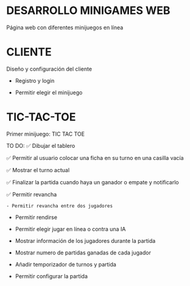 # DESARROLLO MINIGAMES WEB
Página web con diferentes minijuegos en línea

# CLIENTE
Diseño y configuración del cliente

- Registro y login

- Permitir elegir el minijuego

# TIC-TAC-TOE
Primer minijuego: TIC TAC TOE

TO DO:
✅ Dibujar el tablero

✅ Permitir al usuario colocar una ficha en su turno en una casilla vacía

✅ Mostrar el turno actual

✅ Finalizar la partida cuando haya un ganador o empate y notificarlo

✅ Permitir revancha

    - Permitir revancha entre dos jugadores   

- Permitir rendirse

- Permitir elegir jugar en línea o contra una IA

- Mostrar información de los jugadores durante la partida

- Mostrar numero de partidas ganadas de cada jugador

- Añadir temporizador de turnos y partida

- Permitir configurar la partida
